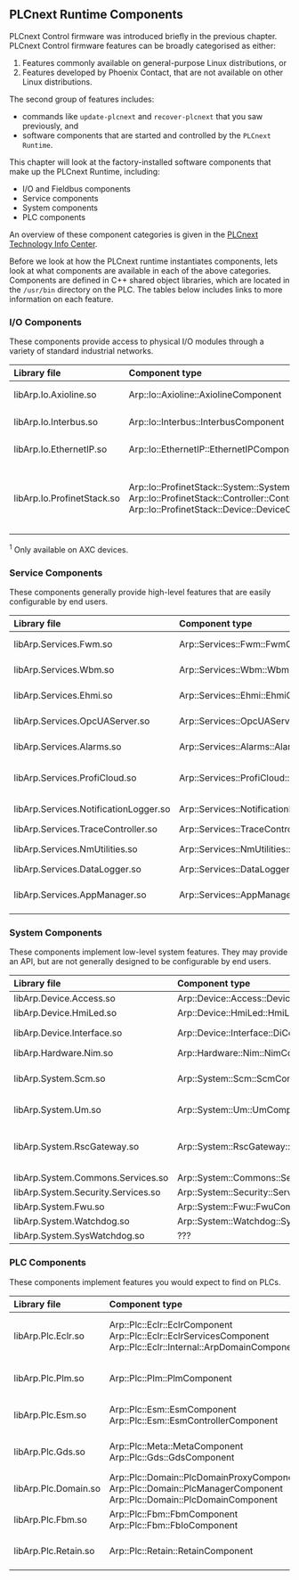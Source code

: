 ## PLCnext Runtime Components

PLCnext Control firmware was introduced briefly in the previous chapter. PLCnext Control firmware features can be broadly categorised as either:

1. Features commonly available on general-purpose Linux distributions, or
2. Features developed by Phoenix Contact, that are not available on other Linux distributions.

The second group of features includes:

* commands like `update-plcnext` and `recover-plcnext` that you saw previously, and
* software components that are started and controlled by the `PLCnext Runtime`.

This chapter will look at the factory-installed software components that make up the PLCnext Runtime, including:

* I/O and Fieldbus components
* Service components
* System components
* PLC components

An overview of these component categories is given in the [PLCnext Technology Info Center][comp-info].

Before we look at how the PLCnext runtime instantiates components, lets look at what components are available in each of the above categories. Components are defined in C++ shared object libraries, which are located in the `/usr/bin` directory on the PLC. The tables below includes links to more information on each feature.

### I/O Components

These components provide access to physical I/O modules through a variety of standard industrial networks.

| Library file               | Component type                           | Function                       |
|:---------------------------|:-----------------------------------------|:-------------------------------|
| libArp.Io.Axioline.so      | Arp::Io::Axioline::AxiolineComponent     | Axioline master<sup>1</sup>    |
| libArp.Io.Interbus.so      | Arp::Io::Interbus::InterbusComponent     | Interbus master<sup>1</sup>    |
| libArp.Io.EthernetIP.so    | Arp::Io::EthernetIP::EthernetIPComponent | Ethernet/IP device<sup>1</sup> |
| libArp.Io.ProfinetStack.so | Arp::Io::ProfinetStack::System::SystemComponent<br/>Arp::Io::ProfinetStack::Controller::ControllerComponent<br/>Arp::Io::ProfinetStack::Device::DeviceComponent | Profinet system<br/>Profinet controller<br/>Profinet device |

<sup>1</sup> Only available on AXC devices.

### Service Components

These components generally provide high-level features that are easily configurable by end users.

| Library file                          | Component type                                                              | Function                 |
|:--------------------------------------|:----------------------------------------------------------------------------|:-------------------------|
| libArp.Services.Fwm.so                | Arp::Services::Fwm::FwmComponent                                            | [Firewall manager][fwm-info] |
| libArp.Services.Wbm.so                | Arp::Services::Wbm::WbmComponent                                            | [Web-based management][wbm-info] |
| libArp.Services.Ehmi.so               | Arp::Services::Ehmi::EhmiComponent                                          | [Embedded HMI][ehmi-info] |
| libArp.Services.OpcUAServer.so        | Arp::Services::OpcUAServer::OpcUAServerComponent                            | [OPC UA Server][opc-info] |
| libArp.Services.Alarms.so             | Arp::Services::Alarms::AlarmsComponent                                      | [Alarm Dispatcher][alarms-info] |
| libArp.Services.ProfiCloud.so         | Arp::Services::ProfiCloud::ProfiCloudComponent                              | [Proficloud TSD publisher][tsd-info] |
| libArp.Services.NotificationLogger.so | Arp::Services::NotificationLogger::NotificationLoggerComponent              | [Notification Logger][nl-info] |
| libArp.Services.TraceController.so    | Arp::Services::TraceController::TraceControllerComponent                    | ??? |
| libArp.Services.NmUtilities.so        | Arp::Services::NmUtilities::NmPlcStateListener::NmPlcStateListenerComponent | [Notification Manager][nm-info] |
| libArp.Services.DataLogger.so         | Arp::Services::DataLogger::DataLoggerComponent                              | [Data Logger][dl-info] |
| libArp.Services.AppManager.so         | Arp::Services::AppManager::AppManagerComponent                              | [PLCnext Store App management][app-info] |

### System Components

These components implement low-level system features. They may provide an API, but are not generally designed to be configurable by end users.

| Library file                       | Component type                           | Function           |
|:-----------------------------------|:-----------------------------------------|:-------------------|
| libArp.Device.Access.so            | Arp::Device::Access::DeviceAccessComponent | ??? |
| libArp.Device.HmiLed.so            | Arp::Device::HmiLed::HmiLedComponent | ??? |
| libArp.Device.Interface.so         | Arp::Device::Interface::DiComponent | RSC service ? |
| libArp.Hardware.Nim.so             | Arp::Hardware::Nim::NimComponent | ??? |
| libArp.System.Scm.so               | Arp::System::Scm::ScmComponent | [System control manager][scm-info] |
| libArp.System.Um.so                | Arp::System::Um::UmComponent | [User manager][um-info] |
| libArp.System.RscGateway.so        | Arp::System::RscGateway::RscGatewayComponent | [Remote service call gateway][rsc-info] |
| libArp.System.Commons.Services.so  | Arp::System::Commons::Services::Component | ??? |
| libArp.System.Security.Services.so | Arp::System::Security::Services::Component | [???][security-info] |
| libArp.System.Fwu.so               | Arp::System::Fwu::FwuComponent | ??? |
| libArp.System.Watchdog.so          | Arp::System::Watchdog::SystemWatchdogComponent | ??? |
| libArp.System.SysWatchdog.so       | ??? | ??? |

### PLC Components

These components implement features you would expect to find on PLCs.

| Library file         | Component type | Function |
|:---------------------|:---------------|:---------|
| libArp.Plc.Eclr.so   | Arp::Plc::Eclr::EclrComponent<br/>Arp::Plc::Eclr::EclrServicesComponent<br/>Arp::Plc::Eclr::Internal::ArpDomainComponent | [Embedded Common Language Runtime][eclr-info] |
| libArp.Plc.Plm.so    | Arp::Plc::Plm::PlmComponent | [Manages real-time C++ programs][plm-info] |
| libArp.Plc.Esm.so    | Arp::Plc::Esm::EsmComponent<br/>Arp::Plc::Esm::EsmControllerComponent | [Execution and Synchronisation Manager][esm-info] |
| libArp.Plc.Gds.so    | Arp::Plc::Meta::MetaComponent<br/>Arp::Plc::Gds::GdsComponent | [Manages the global data space][gds-info] |
| libArp.Plc.Domain.so | Arp::Plc::Domain::PlcDomainProxyComponent<br/>Arp::Plc::Domain::PlcManagerComponent<br/>Arp::Plc::Domain::PlcDomainComponent | ???<br/>???<br/>??? |
| libArp.Plc.Fbm.so    | Arp::Plc::Fbm::FbmComponent<br/>Arp::Plc::Fbm::FbIoComponent | Fieldbus manager |
| libArp.Plc.Retain.so | Arp::Plc::Retain::RetainComponent | Manages retentive variables |

[comp-info]: http://plcnext-infocenter.s3-website.eu-central-1.amazonaws.com/PLCnext_Technology_InfoCenter/PLCnext_Technology_InfoCenter/PLCnext_Runtime/Core_component.htm
[fwm-info]: http://plcnext-infocenter.s3-website.eu-central-1.amazonaws.com/PLCnext_Technology_InfoCenter/PLCnext_Technology_InfoCenter/WBM/Security_Firewall.htm
[wbm-info]: http://plcnext-infocenter.s3-website.eu-central-1.amazonaws.com/PLCnext_Technology_InfoCenter/PLCnext_Technology_InfoCenter/WBM/WBM.htm
[ehmi-info]: https://de89gmzz4wv9p.cloudfront.net/107838_en_01/Section05/Section05.htm
[opc-info]: http://plcnext-infocenter.s3-website.eu-central-1.amazonaws.com/PLCnext_Technology_InfoCenter/PLCnext_Technology_InfoCenter/Service_Components/OPC_UA_Server/OPC_UA_server_eUA.htm
[alarms-info]: http://plcnext-infocenter.s3-website.eu-central-1.amazonaws.com/PLCnext_Technology_InfoCenter/PLCnext_Technology_InfoCenter/Service_Components/Alarms/Alarms.htm
[tsd-info]: http://plcnext-infocenter.s3-website.eu-central-1.amazonaws.com/PLCnext_Technology_InfoCenter/PLCnext_Technology_InfoCenter/Service_Components/PROFICLOUD/Transferring_values_to_PROFICLOUD.htm
[nl-info]: http://plcnext-infocenter.s3-website.eu-central-1.amazonaws.com/PLCnext_Technology_InfoCenter/PLCnext_Technology_InfoCenter/Service_Components/Notifications/Notification_Logger.htm
[nm-info]: http://plcnext-infocenter.s3-website.eu-central-1.amazonaws.com/PLCnext_Technology_InfoCenter/PLCnext_Technology_InfoCenter/Service_Components/Notifications/Notification_manager.htm
[dl-info]: http://plcnext-infocenter.s3-website.eu-central-1.amazonaws.com/PLCnext_Technology_InfoCenter/PLCnext_Technology_InfoCenter/Service_Components/DataLogger/DataLogger.htm
[app-info]: http://plcnext-infocenter.s3-website.eu-central-1.amazonaws.com/PLCnext_Technology_InfoCenter/PLCnext_Technology_InfoCenter/WBM/Administration_PLCnext_Apps.htm

[scm-info]: http://plcnext-infocenter.s3-website.eu-central-1.amazonaws.com/PLCnext_Technology_InfoCenter/PLCnext_Technology_InfoCenter/PLCnext_Runtime/System_manager.htm#System_Manager
[um-info]: http://plcnext-infocenter.s3-website.eu-central-1.amazonaws.com/PLCnext_Technology_InfoCenter/PLCnext_Technology_InfoCenter/WBM/Security_User_authentication.htm
[rsc-info]: http://plcnext-infocenter.s3-website.eu-central-1.amazonaws.com/PLCnext_Technology_InfoCenter/PLCnext_Technology_InfoCenter/Service_Components/Remote_Service_Calls_RSC/RSC_Remote_Service_Calls.htm
[security-info]: http://plcnext-infocenter.s3-website.eu-central-1.amazonaws.com/PLCnext_Technology_InfoCenter/PLCnext_Technology_InfoCenter/Security/Security.htm
[eclr-info]: http://plcnext-infocenter.s3-website.eu-central-1.amazonaws.com/PLCnext_Technology_InfoCenter/PLCnext_Technology_InfoCenter/Programming/Csharp/eCLR_Programming_System.htm
[plm-info]: http://plcnext-infocenter.s3-website.eu-central-1.amazonaws.com/PLCnext_Technology_InfoCenter/PLCnext_Technology_InfoCenter/Programming/Cpp/Cpp_program_structure/PLM_Program_Library_Manager.htm
[esm-info]: http://plcnext-infocenter.s3-website.eu-central-1.amazonaws.com/PLCnext_Technology_InfoCenter/PLCnext_Technology_InfoCenter/PLCnext_Runtime/ESM.htm
[gds-info]: http://plcnext-infocenter.s3-website.eu-central-1.amazonaws.com/PLCnext_Technology_InfoCenter/PLCnext_Technology_InfoCenter/PLCnext_Runtime/GDS_Global_Data_Space.htm

